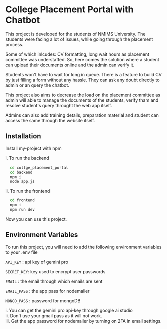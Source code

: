 
# College Placement Portal with Chatbot

This project is developed for the students of NMIMS University. The students were facing a lot of issues, while going through the placement process.

Some of which inlcudes: CV formatting, long wait hours as placement committee was understaffed. So, here comes the solution where a student can upload their documents online and the admin can verify it.

Students won't have to wait for long in queue. There is a feature to build CV by just filling a form without any hassle. They can ask any doubt directly to admin or an query the chatbot.

This project also aims to decrease the load on the placement committee as admin will able to manage the documents of the students, verify tham and resolve student's query throught the web app itself.

Admins can also add training details, preparation material and student can access the same through the website itself.

## Installation

Install my-project with npm

i. To run the backend

```bash
  cd collge_placement_portal 
  cd backend 
  npm i
  node app.js 
```
ii. To run the frontend

```bash
  cd frontend 
  npm i
  npm run dev
```

Now you can use this project. 
    
## Environment Variables

To run this project, you will need to add the following environment variables to your .env file


`API_KEY` : api key of gemini pro

`SECRET_KEY`:  key used to encrypt user passwords

`EMAIL` : the email through which emails are sent

`EMAIL_PASS` : the app pass for nodemailer

`MONGO_PASS` :  password for mongoDB


i.  You  can get the gemini pro api-key through google ai studio\
ii. Don't use your gmail pass as it will not work.\
iii. Get the app password for nodemailer by turning on 2FA in email settings.
 
